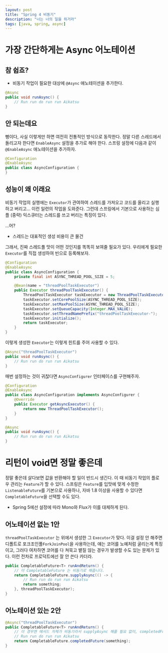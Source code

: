```yaml
---
layout: post
title: "Spring 4 비동기"
description: "너는 너의 일을 하거라"
tags: [java, spring, async]
---
```


# 가장 간단하게는 Async 어노테이션

## 참 쉽죠?

* 비동기 작업이 필요한 대상에 `@Async` 애노테이션을 추가한다.

```java
@Async
public void runAsync() {
    // Run run do run run Aikatsu
}
```

## 안 되는데요
뻥이다, 사실 이렇게만 하면 여전히 전통적인 방식으로 동작한다. 정말 다른 스레드에서 돌리고자 한다면 `EnableAsync` 설정을 추가로 해야 한다. 스프링 설정에 다음과 같이 `@EnableAsync` 애노테이션을 추가하자.

```java
@Configuration
@EnableAsync
public class AsyncConfiguration {
}
```

## 성능이 왜 이래요

비동기 작업의 실행에는 `Executor`가 관여하여 스레드를 가져오고 코드를 올리고 실행하고 버리고... 이런 일련의 작업을 도와준다. 그런데 스프링에서 기본으로 사용하는 심플 (중략) 익스큐터는 스레드를 쓰고 버리는 특징이 있다.

...어?

* 스레드는 대표적인 생성 비용이 큰 물건

그래서, 진짜 스레드풀 맛이 어떤 것인지를 똑똑히 보여줄 필요가 있다. 우리에게 필요한 `Executor`를 직접 생성하여 빈으로 등록해보자.

```java
@Configuration
@EnableAsync
public class AsyncConfiguration {
    private final int ASYNC_THREAD_POOL_SIZE = 5;

    @Bean(name = "threadPoolTaskExecutor")
    public Executor threadPoolTaskExecutor() {
        ThreadPoolTaskExecutor taskExecutor = new ThreadPoolTaskExecutor();
        taskExecutor.setCorePoolSize(ASYNC_THREAD_POOL_SIZE);
        taskExecutor.setMaxPoolSize(ASYNC_THREAD_POOL_SIZE);
        taskExecutor.setQueueCapacity(Integer.MAX_VALUE);
        taskExecutor.setThreadNamePrefix("threadPoolTaskExecutor-");
        taskExecutor.initialize();
        return taskExecutor;
    }
}
```

이렇게 생성한 `Executor`는 이렇게 힌트를 주어 사용할 수 있다.

```java
@Async("threadPoolTaskExecutor")
public void runAsync() {
    // Run run do run run Aikatsu
}
```

매번 설정하는 것이 귀찮다면 `AsyncConfigurer` 인터페이스를 구현해주자.

```java
@Configuration
@EnableAsync
public class AsyncConfiguration implements AsyncConfigurer {
    @Override
    public Executor getAsyncExecutor() {
        return new ThreadPoolTaskExecutor();
    }
}
```

```java
@Async
public void runAsync() {
    // Run run do run run Aikatsu
}
```

# 리턴이 void면 정말 좋은데
정말 좋은데 살다보면 값을 반환해야 할 일이 반드시 생긴다. 이 때 비동기 작업의 플로우 관리는 `Feature`가 할 수 있다. 스프링은 `Feature`를 입맛에 맞게 수정한 `ListenableFuture`를 기본으로 사용하나, 자바 1.8 이상을 사용할 수 있다면 `CompletableFuture`을 선택할 수도 있다.

* Spring 5에선 설정에 따라 Mono와 Flux가 이를 대체하게 된다.

## 어노테이션 없는 1안

`threadPoolTaskExecutor` 는 위에서 생성한 그 `Executor`가 맞다. 이걸 설정 안 해주면 디폴트로 포크조인풀`ForkJoinPool`을 사용하는데, 얘는 코어를 노예처럼 굴리는게 특징이고, 그러다 여차하면 코어를 다 쳐묵고 뱉질 않는 경우가 발생할 수도 있는 문제가 있다. 이런 전차로 프로덕트에선 잘 안 쓴다 카더라.

```java
public CompletableFuture<T> runAndReturn() {
    // 이 CompletableFuture 는 비동기로 해줍니다.
    return CompletableFuture.supplyAsync(() -> {
        // Run run do run run Aikatsu
        return something;
    }, threadPoolTaskExecutor);
}
```

## 어노테이션 있는 2안

```java
@Async("threadPoolTaskExecutor")
public CompletableFuture<T> runAndReturn() {
    // 이 경우엔 메서드 자체가 비동기라서 supplyAsync 해줄 필요 없이, completedFuture 사용하면 된다.
    // Run run do run run Aikatsu
    return CompletableFuture.completedFuture(something);
}
```
